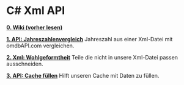 # C# Xml API
[__0. Wiki (vorher lesen)__](https://github.com/DerDannyF/CSharp-XML-API/wiki/CSharp-XML-API-Wiki)


[__1. API: Jahreszahlenvergleich__](https://github.com/DerDannyF/CSharp-XML-API/tree/master/1%20omdb%20API%20Jahreszahlen)
 Jahreszahl aus einer Xml-Datei mit omdbAPI.com vergleichen.


[__2. Xml: Wohlgeformtheit__](https://github.com/DerDannyF/CSharp-XML-API/tree/master/2%20wohlgeformte%20Xml%20File)
 Teile die nicht in unsere Xml-Datei passen ausschneiden.

[__3. API: Cache füllen__](https://github.com/DerDannyF/CSharp-XML-API/tree/master/3%20API%20Cache%20erstellen)
Hilft unseren Cache mit Daten zu füllen. 
